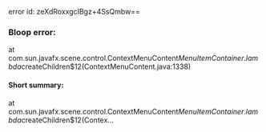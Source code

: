 error id: zeXdRoxxgcIBgz+4SsQmbw==
### Bloop error:

at com.sun.javafx.scene.control.ContextMenuContent$MenuItemContainer.lambda$createChildren$12(ContextMenuContent.java:1338)
#### Short summary: 

at com.sun.javafx.scene.control.ContextMenuContent$MenuItemContainer.lambda$createChildren$12(Contex...